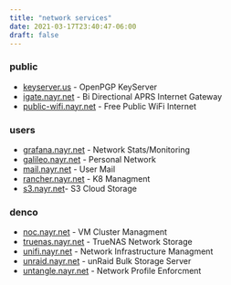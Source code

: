 ```yaml
---
title: "network services"
date: 2021-03-17T23:40:47-06:00
draft: false
---
```

### public
* [keyserver.us](https://keyserver.us) - OpenPGP KeyServer
* [igate.nayr.net](https://igate.nayr.net) - Bi Directional APRS Internet Gateway
* [public-wifi.nayr.net](https://public-wifi.nayr.net) - Free Public WiFi Internet

### users
* [grafana.nayr.net](https://grafana.nayr.net) - Network Stats/Monitoring
* [galileo.nayr.net](https://galileo.nayr.net) - Personal Network
* [mail.nayr.net](https://mail.nayr.net) - User Mail
* [rancher.nayr.net](https://rancher.nayr.net) - K8 Managment
* [s3.nayr.net](https://s3.nayr.net)- S3 Cloud Storage

### denco
* [noc.nayr.net](https://noc.nayr.net) - VM Cluster Managment
* [truenas.nayr.net](https://truenas.nayr.net) - TrueNAS Network Storage
* [unifi.nayr.net](https://unifi.nayr.net) - Network Infrastructure Managment
* [unraid.nayr.net](https://unraid.nayr.net) - unRaid Bulk Storage Server
* [untangle.nayr.net](https://untangle.nayr.net) - Network Profile Enforcment
